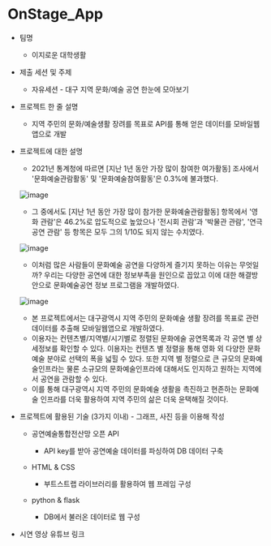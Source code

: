 # OnStage_App

- 팀명
	- 이지로운 대학생활
  
- 제출 세션 및 주제
	- 자유세션 - 대구 지역 문화/예술 공연 한눈에 모아보기
  
- 프로젝트 한 줄 설명
	- 지역 주민의 문화/예술생활 장려를 목표로 API를 통해 얻은 데이터를 모바일웹앱으로 개발
  
- 프로젝트에 대한 설명
	- 2021년 통계청에 따르면 [지난 1년 동안 가장 많이 참여한 여가활동] 조사에서 '문화예술관람활동' 및 '문화예술참여활동'은 0.3%에 불과했다.

	![image](https://user-images.githubusercontent.com/93438663/192116528-f05831dd-20da-4e7e-a8cb-d7644b1020a9.png)

	- 그 중에서도 [지난 1년 동안 가장 많이 참가한 문화예술관람활동] 항목에서 '영화 관람'은 46.2%로 압도적으로 높았으나 
	'전시회 관람'과 '박물관 관람', '연극 공연 관람' 등 항목은 모두 그의 1/10도 되지 않는 수치였다. 
	
	![image](https://user-images.githubusercontent.com/93438663/192116676-55a23112-119d-4ef3-a0e4-ae9d28029ffe.png)

  	- 이처럼 많은 사람들이 문화예술 공연을 다양하게 즐기지 못하는 이유는 무엇일까? 우리는 다양한 공연에 대한 정보부족을 원인으로 꼽았고 이에 대한 해결방안으로 문화예술공연 정보 프로그램을 개발하였다.
	
	![image](https://user-images.githubusercontent.com/93438663/192116544-c451cfad-3f47-492c-814d-96ffe4ff2a7f.png)


  	- 본 프로젝트에서는 대구광역시 지역 주민의 문화예술 생활 장려를 목표로 관련 데이터를 추출해 모바일웹앱으로 개발하였다.
  	- 이용자는 컨텐츠별/지역별/시기별로 정렬된 문화에술 공연목록과 각 공연 별 상세정보를 확인할 수 있다. 이용자는 컨텐츠 별 정렬을 통해 영화 외 다양한 문화예술 분야로 선택의 폭을 넓힐 수 있다. 또한 지역 별 정렬으로 큰 규모의 문화예술인프라는 물론 소규모의 문화예술인프라에 대해서도 인지하고 원하는 지역에서 공연을 관람할 수 있다.
  	- 이를 통해 대구광역시 지역 주민의 문화예술 생활을 촉진하고 현존하는 문화예술 인프라를 더욱 활용하여 지역 주민의 삶은 더욱 윤택해질 것이다.

- 프로젝트에 활용된 기술 (3가지 이내) - 그래프, 사진 등을 이용해 작성
	
	- 공연예술통합전산망 오픈 API	
		- API key를 받아 공연예술 데이터를 파싱하여 DB 데이터 구축
	
	- HTML & CSS
		- 부트스트랩 라이브러리를 활용하여 웹 프레임 구성
	
	- python & flask
		- DB에서 불러온 데이터로 웹 구성
    
- 시연 영상
	유튜브 링크
